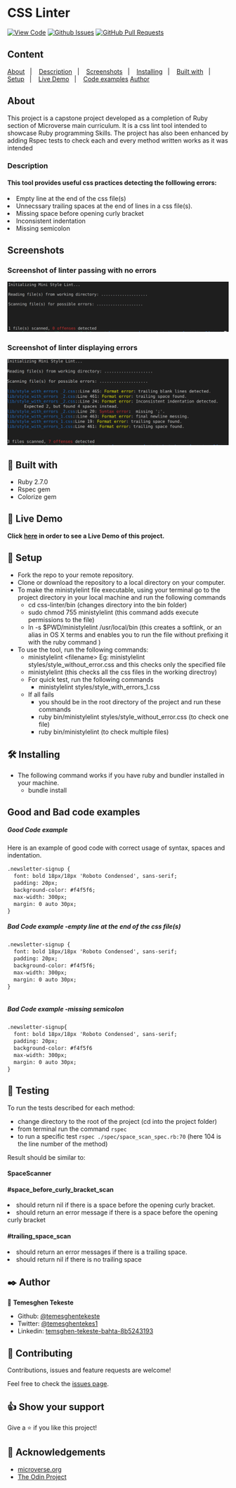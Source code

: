 # CSS Linter

[![View Code](https://img.shields.io/badge/View%20-Code-green)](https://github.com/temesghentekeste/css-linter/pulls)
[![Github Issues](https://img.shields.io/badge/GitHub-Issues-orange)](https://github.com/temesghentekeste/css-linter/issues)
[![GitHub Pull Requests](https://img.shields.io/badge/GitHub-Pull%20Requests-blue)](https://github.com/temesghentekeste/css-linter/pulls)

## Content

<a text-align="center" href="#about">About</a>&nbsp;&nbsp;&nbsp;|&nbsp;&nbsp;&nbsp;
<a href="#description">Description</a>&nbsp;&nbsp;&nbsp;|&nbsp;&nbsp;&nbsp;
<a href="#screenshots">Screenshots</a>&nbsp;&nbsp;&nbsp;|&nbsp;&nbsp;&nbsp;
<a href="#ins">Installing</a>&nbsp;&nbsp;&nbsp;|&nbsp;&nbsp;&nbsp;
<a href="#with">Built with</a>&nbsp;&nbsp;&nbsp;|&nbsp;&nbsp;&nbsp;
<a href="#setup">Setup</a>&nbsp;&nbsp;&nbsp;|&nbsp;&nbsp;&nbsp;
<a href="#ldl">Live Demo</a>&nbsp;&nbsp;&nbsp;|&nbsp;&nbsp;&nbsp;
<a href="#gandb">Code examples</a>
<a href="#author">Author</a>


## About <a name = "about"></a>
This project is a capstone project developed as a completion of Ruby section of Microverse main curriculum. It is a css lint tool intended to showcase Ruby programming Skills. The project has also been enhanced by adding Rspec tests to check each and every method written works as it was intended

<h3>Description <a name = "description"></a></h3>
<h4>This tool provides useful css practices detecting the folllowing errors:</h4>
<li>Empty line at the end of the css file(s)</li>
<li>Unnecssary trailing spaces at the end of lines in a css file(s).</li>
<li>Missing space before opening curly bracket</li>
<li>Inconsistent indentation</li>
<li>Missing semicolon</li>

## Screenshots <a name = "screenshots"></a>
### Screenshot of linter passing with no errors
![screenshot](./images/single_file_scanning.png) 

### Screenshot of linter displaying errors
![screenshot](./images/multiple_file_scanning.png)

## 🔧 Built with<a name = "with"></a>

- Ruby 2.7.0
- Rspec gem
- Colorize gem


## 🔴 Live Demo <a name = "ldl"></a>


**Click [here](https://www.loom.com/share/184bb24d5a5e4c938ab5a1abcdc7f9e7) in order to see a Live Demo of this project.**



## 🔨 Setup<a name = "setup"></a>

- Fork the repo to your remote repository.
- Clone or download the repository to a local directory on your computer.
- To make the ministylelint file executable, using your terminal go to the project directory in your local machine and run the following commands
  - cd css-linter/bin (changes directory into the bin folder)
  - sudo chmod 755 ministylelint (this command adds execute permissions to the file)
  - ln -s $PWD/ministylelint /usr/local/bin  (this creates a softlink, or an alias in OS X terms and enables you to run the file without prefixing it with the ruby command )
- To use the tool, run the following commands:
   - ministylelint &lt;filename&gt; Eg: ministylelint styles/style_without_error.css and this checks only the specified file
   - ministylelint (this checks all the css files in the working directroy)
   - For quick test, run the following commands
      - ministylelint styles/style_with_errors_1.css 
  - If all fails
      - you should be in the root directory of the project and run these commands
      - ruby bin/ministylelint styles/style_without_error.css (to check one file)
      - ruby bin/ministylelint (to check multiple files)

## 🛠 Installing <a name = "ins"></a>

- The following command works if you have ruby and bundler installed in your machine.
   - bundle install

## Good and Bad code examples<a name = "gandb"></a>
##### Good Code example
Here is an example of good code with correct usage of syntax, spaces and indentation.
```
.newsletter-signup {
  font: bold 18px/18px 'Roboto Condensed', sans-serif;
  padding: 20px;
  background-color: #f4f5f6;
  max-width: 300px;
  margin: 0 auto 30px;
}
```
##### Bad Code example -empty line at the end of the css file(s) 
```
.newsletter-signup {
  font: bold 18px/18px 'Roboto Condensed', sans-serif;
  padding: 20px;
  background-color: #f4f5f6;
  max-width: 300px;
  margin: 0 auto 30px;
}


```
##### Bad Code example -missing semicolon
```
.newsletter-signup{
  font: bold 18px/18px 'Roboto Condensed', sans-serif;
  padding: 20px;
  background-color: #f4f5f6
  max-width: 300px;
  margin: 0 auto 30px;
}
```

## 🔨 Testing

To run the tests described for each method:
- change directory to the root of the project (cd into the project folder)
- from terminal run the command `rspec`
- to run a specific test `rspec ./spec/space_scan_spec.rb:70` (here 104 is the line number of the method)

Result should be similar to:
<h4>SpaceScanner</h4>
<h4>#space_before_curly_bracket_scan</h4>
  <li>should return nil if there is a space before the opening curly bracket.</li>
  <li>should return an error message if there is a space before the opening curly bracket</li>
<h4>#trailing_space_scan</h4>
  <li>should return an error messages if there is a trailing space.</li>
  <li>should return nil if there is no trailing space</li>



## ✒️  Author <a name = "author"></a>


👤 **Temesghen Tekeste**

- Github: [@temesghentekeste](https://github.com/temesghentekeste)
- Twitter: [@temesghentekes1](https://twitter.com/temesghentekes1)
- Linkedin: [temsghen-tekeste-bahta-8b5243193](https://www.linkedin.com/in/temesghen-tekeste-bahta-8b5243193/)


## 🤝 Contributing

Contributions, issues and feature requests are welcome!

Feel free to check the [issues page](https://github.com/temesghentekeste/css-linter/issues).


## 👍 Show your support

Give a ⭐️ if you like this project!

## :clap: Acknowledgements
- <a href="https://www.microverse.org/" target="_blank">microverse.org</a>
- <a href="https://www.theodinproject.com/" target="_blank">The Odin Project</a>
</div>
